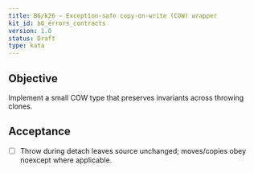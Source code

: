 ```yaml
---
title: B6/k26 — Exception-safe copy-on-write (COW) wrapper
kit_id: b6_errors_contracts
version: 1.0
status: Draft
type: kata
---
```

## Objective
Implement a small COW type that preserves invariants across throwing clones.
## Acceptance
- [ ] Throw during detach leaves source unchanged; moves/copies obey noexcept where applicable.
